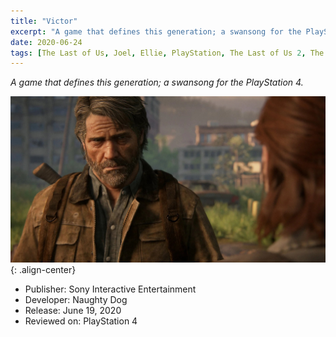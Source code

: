 ```yaml
---
title: "Victor"
excerpt: "A game that defines this generation; a swansong for the PlayStation 4."
date: 2020-06-24
tags: [The Last of Us, Joel, Ellie, PlayStation, The Last of Us 2, The Last of Us Part II]
---
```


*A game that defines this generation; a swansong for the PlayStation 4.*

![image-center](/images/tlou2_review/tlou2_review_image_2.jpg){: .align-center}

- Publisher: Sony Interactive Entertainment
- Developer: Naughty Dog
- Release: June 19, 2020
- Reviewed on: PlayStation 4
